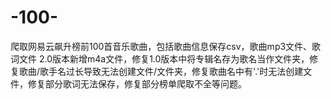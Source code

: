 # -100-
爬取网易云飙升榜前100首音乐歌曲，包括歌曲信息保存csv，歌曲mp3文件、歌词文件
2.0版本新增m4a文件，修复1.0版本中将专辑名存为歌名当作文件夹，修复歌曲/歌手名过长导致无法创建文件/文件夹，修复歌曲名中有'.'时无法创建文件，修复部分歌词无法保存，修复部分榜单爬取不全等问题。

